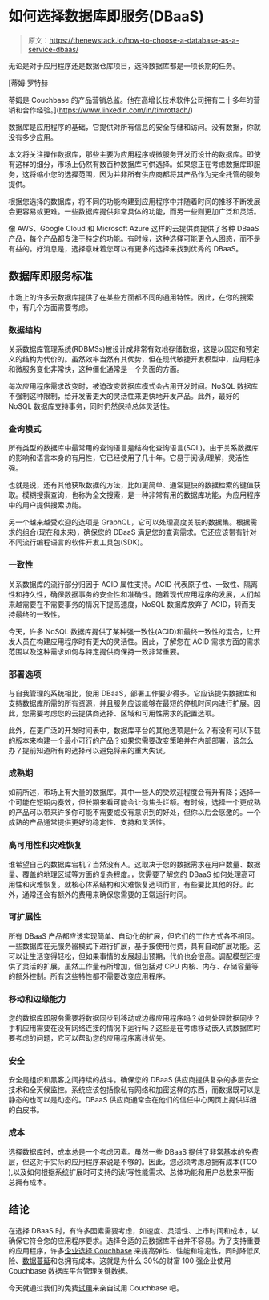 # 如何选择数据库即服务(DBaaS)

> 原文：<https://thenewstack.io/how-to-choose-a-database-as-a-service-dbaas/>

无论是对于应用程序还是数据仓库项目，选择数据库都是一项长期的任务。

 [蒂姆·罗特赫

蒂姆是 Couchbase 的产品营销总监。他在高增长技术软件公司拥有二十多年的营销和合作经验。](https://www.linkedin.com/in/timrottach/) 

数据库是应用程序的基础，它提供对所有信息的安全存储和访问。没有数据，你就没有多少应用。

本文将关注操作数据库，那些主要为应用程序或微服务开发而设计的数据库。即使有这样的细分，市场上仍然有数百种数据库可供选择。如果您正在考虑数据库即服务，这将缩小您的选择范围，因为并非所有供应商都将其产品作为完全托管的服务提供。

根据您选择的数据库，将不同的功能构建到应用程序中并随着时间的推移不断发展会更容易或更难。一些数据库提供非常具体的功能，而另一些则更加广泛和灵活。

像 AWS、Google Cloud 和 Microsoft Azure 这样的云提供商提供了各种 DBaaS 产品，每个产品都专注于特定的功能。有时候，这种选择可能更令人困惑，而不是有益的。好消息是，选择意味着您可以有更多的选择来找到优秀的 DBaaS。

## **数据库即服务标准**

市场上的许多云数据库提供了在某些方面都不同的通用特性。因此，在你的搜索中，有几个方面需要考虑。

### **数据结构**

关系数据库管理系统(RDBMSs)被设计成非常有效地存储数据，这是以固定和预定义的结构为代价的。虽然效率当然有其优势，但在现代敏捷开发模型中，应用程序和微服务变化非常快，这种僵化通常是一个负面的方面。

每次应用程序需求改变时，被迫改变数据库模式会占用开发时间。NoSQL 数据库不强制这种限制，给开发者更大的灵活性来更快地开发产品。此外，最好的 NoSQL 数据库支持事务，同时仍然保持总体灵活性。

### **查询模式**

所有类型的数据库中最常用的查询语言是结构化查询语言(SQL)。由于关系数据库的影响和语言本身的有用性，它已经使用了几十年。它易于阅读/理解，灵活性强。

也就是说，还有其他获取数据的方法，比如更简单、通常更快的数据检索的键值获取。模糊搜索查询，也称为全文搜索，是一种非常有用的数据库功能，为应用程序中的用户提供搜索功能。

另一个越来越受欢迎的选项是 GraphQL，它可以处理高度关联的数据集。根据需求的组合(现在和未来)，确保您的 DBaaS 满足您的查询需求。它还应该带有针对不同流行编程语言的软件开发工具包(SDK)。

### **一致性**

关系数据库的流行部分归因于 ACID 属性支持。ACID 代表原子性、一致性、隔离性和持久性，确保数据事务的安全性和准确性。随着现代应用程序的发展，人们越来越需要在不需要事务的情况下提高速度，NoSQL 数据库放弃了 ACID，转而支持最终的一致性。

今天，许多 NoSQL 数据库提供了某种强一致性(ACID)和最终一致性的混合，让开发人员在构建应用程序时有更大的灵活性。因此，了解您在 ACID 需求方面的需求范围以及这种需求如何与特定提供商保持一致非常重要。

### **部署选项**

与自我管理的系统相比，使用 DBaaS，部署工作要少得多。它应该提供数据库和支持数据库所需的所有资源，并且服务应该能够在最短的停机时间内进行扩展。因此，您需要考虑您的云提供商选择、区域和可用性需求的配置选项。

此外，在更广泛的开发时间表中，数据库平台的其他选项是什么？有没有可以下载的版本来构建一个最小可行的产品？如果您需要改变策略并在内部部署，该怎么办？提前知道所有的选择可以避免将来的重大失误。

### **成熟期**

如前所述，市场上有大量的数据库。其中一些人的受欢迎程度会有升有降；选择一个可能在短期内奏效，但长期来看可能会让你焦头烂额。有时候，选择一个更成熟的产品可以带来许多你可能不需要或没有意识到的好处，但你以后会感激的。一个成熟的产品通常提供更好的稳定性、支持和灵活性。

### **高可用性和灾难恢复**

谁希望自己的数据库宕机？当然没有人。这取决于您的数据需求在用户数量、数据量、覆盖的地理区域等方面的复杂程度。，您需要了解您的 DBaaS 如何处理高可用性和灾难恢复。就核心体系结构和灾难恢复选项而言，有些要比其他的好。此外，通常还会有额外的费用来确保您需要的正常运行时间。

### **可扩展性**

所有 DBaaS 产品都应该实现简单、自动化的扩展，但它们的工作方式各不相同。一些数据库在无服务器模式下进行扩展，基于按使用付费，具有自动扩展功能。这可以让生活变得轻松，但如果事情的发展超出预期，代价也会很高。调配模型还提供了灵活的扩展，虽然工作量有所增加，但包括对 CPU 内核、内存、存储容量等的额外控制。所有这些特性都不需要改变应用程序。

### **移动和边缘能力**

您的数据库即服务需要将数据同步到移动或边缘应用程序吗？如何处理数据同步？手机应用需要在没有网络连接的情况下运行吗？这些是在考虑移动嵌入式数据库时要考虑的问题，它可以帮助您的应用程序离线优先。

### **安全**

安全是组织和黑客之间持续的战斗。确保您的 DBaaS 供应商提供复杂的多层安全技术和全天候监控。系统应该包括像私有网络和加密这样的东西，而数据既可以是静态的也可以是动态的。DBaaS 供应商通常会在他们的信任中心网页上提供详细的白皮书。

### **成本**

选择数据库时，成本总是一个考虑因素。虽然一些 DBaaS 提供了非常基本的免费层，但这对于实际的应用程序来说是不够的。因此，您必须考虑总拥有成本(TCO ),以及如何根据系统扩展时可支持的读/写性能需求、总体功能和用户总数来平衡总拥有成本。

## **结论**

在选择 DBaaS 时，有许多因素需要考虑，如速度、灵活性、上市时间和成本，以确保它符合您的应用程序要求。选择合适的云数据库平台并不容易。为了支持重要的应用程序，许多[企业选择 Couchbase](https://www.couchbase.com/customers?ref=blogf=blog) 来提高弹性、性能和稳定性，同时降低风险、[数据蔓延](https://blog.couchbase.com/a-story-of-how-multimodel-databases-can-reduce-data-sprawl-told-in-the-pixar-style/)和总拥有成本。这就是为什么 30%的财富 100 强企业使用 Couchbase 数据库平台管理关键数据。

今天就通过我们的免费[试用](https://cloud.couchbase.com/sign-up/)来亲自试用 Couchbase 吧。

<svg xmlns:xlink="http://www.w3.org/1999/xlink" viewBox="0 0 68 31" version="1.1"><title>Group</title> <desc>Created with Sketch.</desc></svg>